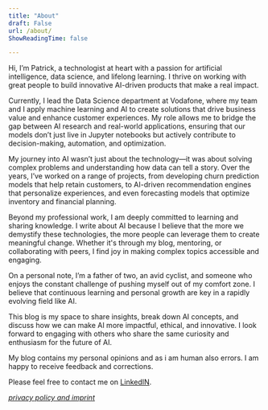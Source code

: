 ```yaml
---
title: "About"
draft: False
url: /about/
ShowReadingTime: false

---
```


Hi, I’m Patrick, a technologist at heart with a passion for artificial intelligence, data science, and lifelong learning. I thrive on working with great people to build innovative AI-driven products that make a real impact.

Currently, I lead the Data Science department at Vodafone, where my team and I apply machine learning and AI to create solutions that drive business value and enhance customer experiences. My role allows me to bridge the gap between AI research and real-world applications, ensuring that our models don’t just live in Jupyter notebooks but actively contribute to decision-making, automation, and optimization.

My journey into AI wasn’t just about the technology—it was about solving complex problems and understanding how data can tell a story. Over the years, I’ve worked on a range of projects, from developing churn prediction models that help retain customers, to AI-driven recommendation engines that personalize experiences, and even forecasting models that optimize inventory and financial planning.

Beyond my professional work, I am deeply committed to learning and sharing knowledge. I write about AI because I believe that the more we demystify these technologies, the more people can leverage them to create meaningful change. Whether it's through my blog, mentoring, or collaborating with peers, I find joy in making complex topics accessible and engaging.

On a personal note, I’m a father of two, an avid cyclist, and someone who enjoys the constant challenge of pushing myself out of my comfort zone. I believe that continuous learning and personal growth are key in a rapidly evolving field like AI.

This blog is my space to share insights, break down AI concepts, and discuss how we can make AI more impactful, ethical, and innovative. I look forward to engaging with others who share the same curiosity and enthusiasm for the future of AI.

My blog contains my personal opinions and as i am human also errors. I am happy to receive feedback and corrections.

Please feel free to contact me on [LinkedIN](https://www.linkedin.com/in/patrickschnass/).

*[privacy policy and imprint](../gdpr)*


